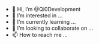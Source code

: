- 👋 Hi, I’m @Qi0Development
- 👀 I’m interested in ...
- 🌱 I’m currently learning ...
- 💞️ I’m looking to collaborate on ...
- 📫 How to reach me ...

<!---
Qi0Development/Qi0Development is a ✨ special ✨ repository because its `README.md` (this file) appears on your GitHub profile.
You can click the Preview link to take a look at your changes.
--->
